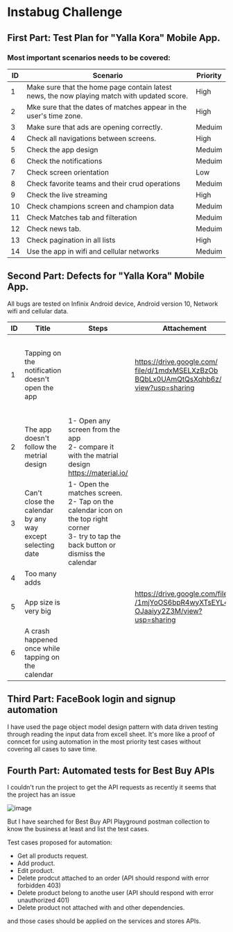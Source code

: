 # Instabug Challenge


## First Part: Test Plan for "Yalla Kora" Mobile App.
### Most important scenarios needs to be covered:

| ID | Scenario                                                                                    | Priority |
| -- | ------------------------------------------------------------------------------------------- | -------- |
| 1  | Make sure that the home page contain latest news, the now playing match with updated score. | High     |
| 2  | Mke sure that the dates of matches appear in the user's time zone.                          | High     |
| 3  | Make sure that ads are opening correctly.                                                   | Meduim   |
| 4  | Check all navigations between screens.                                                      | High     |
| 5  | Check the app design                                                                        | Meduim   |
| 6  | Check the notifications                                                                     | Meduim   |
| 7  | Check screen orientation                                                                    | Low      |
| 8  | Check favorite teams and their crud operations                                              | Meduim   |
| 9  | Check the live streaming                                                                    | High     |
| 10 | Check champions screen and champion data                                                    | Meduim   |
| 11 | Check Matches tab and filteration                                                           | Meduim   |
| 12 | Check news tab.                                                                             | Meduim   |
| 13 | Check pagination in all lists                                                               | High     |
| 14 | Use the app in wifi and cellular networks                                                   | Meduim   |

## Second Part: Defects for "Yalla Kora" Mobile App.

All bugs are tested on Infinix Android device, Android version 10, Network wifi and cellular data.

| ID | Title                                                     | Steps                                                                                                                                       | Attachement                                                                                                                                                                          | Priority | Severity | Impact                                                                                            |
| -- | --------------------------------------------------------- | ------------------------------------------------------------------------------------------------------------------------------------------- | ------------------------------------------------------------------------------------------------------------------------------------------------------------------------------------ | -------- | -------- | ------------------------------------------------------------------------------------------------- |
| 1  | Tapping on the notification doesn't open the app          |                                                                                                                                             | [https://drive.google.com/<br>file/d/1mdxMSELXzBzOb<br>BQbLx0UAmQtQsXqhb6z/<br>view?usp=sharing](https://drive.google.com/file/d/1mdxMSELXzBzObBQbLx0UAmQtQsXqhb6z/view?usp=sharing) | High     | Meduim   | The traffic on the app will be reduced as the users<br>won't open the app by themselves for news. |
| 2  | The app doesn't follow the metrial design                 | 1- Open any screen from the app<br>2- compare it with the matrial design https://material.io/                                               |                                                                                                                                                                                      | Low      | Low      | The app won't be attracktive to users.                                                            |
| 3  | Can't close the calendar by any way except selecting date | 1- Open the matches screen.<br>2- Tap on the calendar icon on the top right corner<br>3- try to tap the back button or dismiss the calendar |                                                                                                                                                                                      | Meduim   | Low      | Bad user experience.                                                                              |
| 4  | Too many adds                                             |                                                                                                                                             |                                                                                                                                                                                      | High     | Meduim   | Bad user experience.                                                                              |
| 5  | App size is very big                                      |                                                                                                                                             | [https://drive.google.com/file/d<br>/1mjYoOS6bpR4wyXTsEYL4U<br>OJaaiyy2Z3M/view?usp=sharing](https://drive.google.com/file/d/1mjYoOS6bpR4wyXTsEYL4UOJaaiyy2Z3M/view?usp=sharing)     | Meduim   | Meduim   | Users may uninstall the app                                                                       |
| 6  | A crash happened once while tapping on the calendar       |                                                                                                                                             |                                                                                                                                                                                      | Low      | Critical | Bad user experience.                                                                              |
## Third Part: FaceBook login and signup automation
I have used the page object model design pattern with data driven testing through reading the input data from excell sheet.
It's more like a proof of conncet for using automation in the most priority test cases without covering all cases to save time.


## Fourth Part: Automated tests for Best Buy APIs
I couldn't run the project to get the API requests as recently it seems that the project has an issue

![image](https://user-images.githubusercontent.com/68188476/169729953-86262aaa-228e-4a53-86a8-c252448d211c.png)

But I have searched for Best Buy API Playground postman collection to know the business at least and list the test cases.

Test cases proposed for automation:
- Get all products request.
- Add product.
- Edit product.
- Delete prodcut attached to an order (API should respond with error forbidden 403)
- Delete product belong to anothe user (API should respond with error unauthorized 401)
- Delete product not attached with and other dependencies.

and those cases should be applied on the services and stores APIs.
